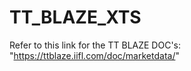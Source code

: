# TT_BLAZE_XTS

Refer to this link for the TT BLAZE DOC's: "https://ttblaze.iifl.com/doc/marketdata/"

